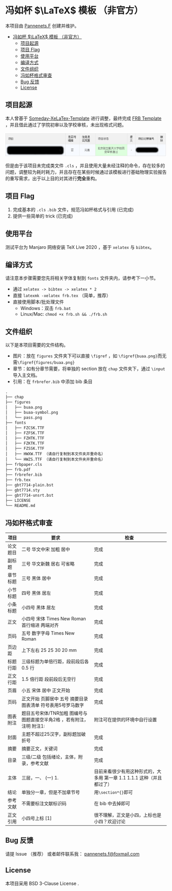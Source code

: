 # 冯如杯 $\LaTeX$ 模板 （非官方）

本项目由 [Pannenets.F](https://github.com/PannenetsF) 创建并维护。

- [冯如杯 $\LaTeX$ 模板 （非官方）](#冯如杯-latex-模板-非官方)
  - [项目起源](#项目起源)
  - [项目 Flag](#项目-flag)
  - [使用平台](#使用平台)
  - [编译方式](#编译方式)
  - [文件组织](#文件组织)
  - [冯如杯格式审查](#冯如杯格式审查)
  - [Bug 反馈](#bug-反馈)
  - [License](#license)

## 项目起源

本人曾基于 [Someday-XeLaTex-Template](https://github.com/Somedaywilldo/Someday-XeLaTex-Template) 进行调整，最终完成 [FRB Template](https://github.com/PannenetsF/FRB-Template) ，并且借此通过了学院初审以及学校审核，未出现格式问题。

![](figures/pass.png)

但是由于该项目未完成类文件 `.cls` ，并且使用大量未经注释的命令，存在较多的问题，调整较为耗时耗力，并且存在在某些时候通过该模板进行基础物理实验报告的重写需求，出于以上目的对其进行**完全**重构。

## 项目 Flag

1. 完成基本的 `.cls` `.bib` 文件，规范冯如杯格式与引用 (已完成)
2. 提供一些简单的 trick (已完成)

## 使用平台

测试平台为 Manjaro 网络安装 TeX Live 2020 ，基于 `xelatex` 与 `bibtex`。

## 编译方式

请注意本步骤需要您先将相关字体复制到 `fonts` 文件夹内，请参考下一小节。

- 通过 `xelatex -> bibtex -> xelatex * 2`
- 直接 `latexmk -xelatex frb.tex` （简单，推荐）
- 直接使用脚本/批处理文件
  - Windows：双击 `frb.bat`
  - Linux/Mac: `chmod +x frb.sh && ./frb.sh` 

## 文件组织

以下是本项目需要的文件结构。

- 图片：放在 `figures` 文件夹下可以直接 `\figref` ，如 `\figref{buaa.png}`而无需`\figref{figures/buaa.png}` 
- 章节：如有分章节需要，将单独的 section 放在 `chap` 文件夹下，通过 `\input` 导入主文档。
- 引用：在 `frbrefer.bib` 中添加 bib 条目

```
.
├── chap
├── figures
│   ├── buaa.png
│   ├── buaa-symbol.png
│   └── pass.png
├── fonts
│   ├── FZCSK.TTF
│   ├── FZFSK.TTF
│   ├── FZHTK.TTF
│   ├── FZKTK.TTF
│   ├── FZSSK.TTF
│   ├── HWXW.TTF （请自行复制到本文件夹并重命名）
│   └── HWZS.TTF （请自行复制到本文件夹并重命名）
├── frbpaper.cls
├── frb.pdf
├── frbrefer.bib
├── frb.tex
├── gbt7714-plain.bst
├── gbt7714.sty
├── gbt7714-unsrt.bst
├── LICENSE
└── README.md
```


## 冯如杯格式审查

| 项目     | 要求                                                                   | 检查 |
| -------- | ---------------------------------------------------------------------- | ---- |
| 论文题目 | 二号 华文中宋 加粗 居中                                                | 完成 |
| 副标题   | 三号 华文新魏 居右 可省略                                              | 完成 |
| 章节标题 | 三号 黑体 居中                                                         | 完成 |
| 小节标题 | 四号 黑体 居左                                                         | 完成 |
| 小条标题 | 小四号 黑体 居左                                                       | 完成 |
| 正文     | 小四号 宋体 Times New Roman 首行缩进 两端对齐                          | 完成 |
| 页码     | 五号 数字字母 Times New Roman                                          | 完成 |
| 页边距   | 上下左右 25 25 30 20 mm                                                | 完成 |
| 标题行距 | 三级标题为单倍行距，段前段后各 0.5 行                                  | 完成 |
| 正文行距 | 1.5 倍行距 段前段后无空行                                              | 完成 | 
| 页眉     | 小五 宋体 居中 正文开始                                                |完成      |
| 页码     | 正文开始 页脚居中 五号 摘要目录 图表清单 符号表用5号罗马数字           |    完成  |
| 图表附注 | 题目五号宋体/TNR加粗 图编号与图题直接空半角2格 ，若有附注，注明 附注1: | 附注可在提供的环境中自行设置     |
| 封面     | 主题不超过25汉字，副标题加破折号                                       |  完成    |
| 摘要     | 摘要正文，关键词                                                       | 完成     |
| 目录     | 三级/二级 包括绪论，主体，附录，参考文献                               |  完成    |
| 主体     | 三层，一、 (一) 1.                                                     | 目前来看很少有用这种形式的，大多用 第一章 1.1 1.1.1 这种（并且都过了）     |
| 结论     | 单独分一章，但是不加章节号                                             | 用`\section*{}`即可     |
| 参考文献 | 不需要标注文献标识码                                                   | 在 bib 中去掉即可     |
| 正文引用 | 小四号上标 [1]                                                         |  很不理解，正文是小四，上标也是小四？欢迎讨论    |


## Bug 反馈

请提 Issue （推荐） 或者邮件联系我： [pannenets.f@foxmail.com](mailto:pannenets.f@foxmail.com)

## License

本项目采用 BSD 3-Clause License .


